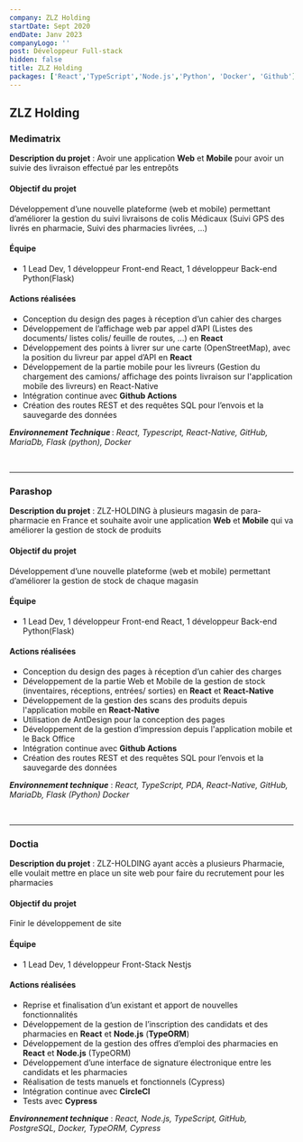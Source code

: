 ```yaml
---
company: ZLZ Holding
startDate: Sept 2020
endDate: Janv 2023
companyLogo: ''
post: Développeur Full-stack
hidden: false
title: ZLZ Holding
packages: ['React','TypeScript','Node.js','Python', 'Docker', 'Github']
---
```


## ZLZ Holding

### **Medimatrix**

**Description du projet** : Avoir une application **Web** et **Mobile** pour avoir un suivie des livraison effectué par les entrepôts

#### **Objectif du projet**

Développement d’une nouvelle plateforme (web et mobile) permettant d’améliorer la gestion du suivi livraisons de colis Médicaux (Suivi GPS des livrés en pharmacie, Suivi des pharmacies livrées, …)

#### **Équipe**

* 1 Lead Dev, 1 développeur Front-end React, 1 développeur Back-end Python(Flask)

#### **Actions réalisées**

* Conception du design des pages à réception d’un cahier des charges  
* Développement de l’affichage web par appel d’API (Listes des documents/ listes colis/ feuille de routes, …) en **React**
* Développement des points à livrer sur une carte (OpenStreetMap), avec la position du livreur par appel d’API en **React**  
* Développement de la partie mobile pour les livreurs (Gestion du chargement des camions/ affichage des points livraison sur l'application mobile des livreurs) en React-Native  
* Intégration continue avec **Github Actions**
* Création des routes REST et des requêtes SQL pour l’envois et la sauvegarde des données  

***Environnement Technique*** : *React, Typescript, React-Native, GitHub, MariaDb, Flask (python), Docker*

&nbsp;

---

### **Parashop**

**Description du projet** : ZLZ-HOLDING à plusieurs magasin de para-pharmacie en France et souhaite avoir une application **Web** et **Mobile** qui va améliorer la gestion de stock de produits

#### **Objectif du projet**

Développement d’une nouvelle plateforme (web et mobile) permettant d’améliorer la gestion de stock de chaque magasin

#### **Équipe**

* 1 Lead Dev, 1 développeur Front-end React, 1 développeur Back-end Python(Flask)

#### **Actions réalisées**

* Conception du design des pages à réception d’un cahier des charges  
* Développement de la partie Web et Mobile de la gestion de stock (inventaires, réceptions, entrées/ sorties) en **React** et **React-Native**  
* Développement de la gestion des scans des produits depuis l'application mobile en **React-Native**  
* Utilisation de AntDesign pour la conception des pages  
* Développement de la gestion d’impression depuis l'application mobile et le Back Office  
* Intégration continue avec **Github Actions**
* Création des routes REST et des requêtes SQL pour l’envois et la sauvegarde des données  

***Environnement technique*** : *React, TypeScript, PDA, React-Native, GitHub, MariaDb, Flask (Python) Docker*

&nbsp;

---

### **Doctia**

**Description du projet** : ZLZ-HOLDING ayant accès a plusieurs Pharmacie, elle voulait mettre en place un site web pour faire du recrutement pour les pharmacies

#### **Objectif du projet**

Finir le développement de site

#### **Équipe**

* 1 Lead Dev, 1 développeur Front-Stack Nestjs

#### **Actions réalisées**

* Reprise et finalisation d’un existant et apport de nouvelles fonctionnalités  
* Développement de la gestion de l’inscription des candidats et des pharmacies en **React** et **Node.js** (**TypeORM**)  
* Développement de la gestion des offres d’emploi des pharmacies en **React** et **Node.js** (TypeORM)  
* Développement d’une interface de signature électronique entre les candidats et les pharmacies  
* Réalisation de tests manuels et fonctionnels (Cypress)  
* Intégration continue avec **CircleCI**  
* Tests avec **Cypress**  

***Environnement technique*** : *React, Node.js, TypeScript, GitHub, PostgreSQL, Docker, TypeORM, Cypress*

